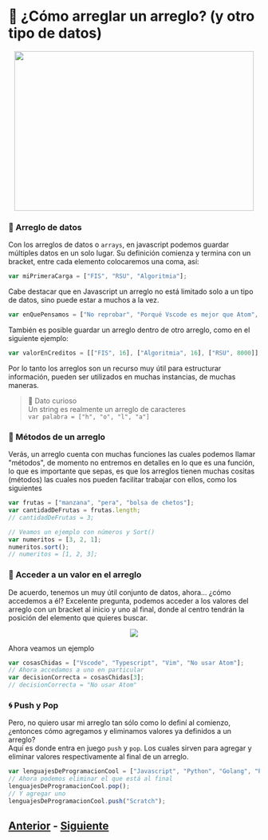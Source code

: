 # :postbox: ¿Cómo arreglar un arreglo? (y otro tipo de datos)

<p align="center">
  <img width="480" height="320" src="https://github.com/WorkshopTechnology/Materiales/blob/master/Talleres/CuentosDeJavascript/UnboxingDoodle.svg">
</p>

### :file_folder: Arreglo de datos
Con los arreglos de datos o ``arrays``, en javascript podemos guardar múltiples datos en un solo lugar. Su definición comienza y termina 
con un bracket, entre cada elemento colocaremos una coma, así:
```javascript
var miPrimeraCarga = ["FIS", "RSU", "Algoritmia"];
```
Cabe destacar que en Javascript un arreglo no está limitado solo a un tipo de datos, sino puede estar a muchos a la vez.
```javascript
var enQuePensamos = ["No reprobar", "Porqué Vscode es mejor que Atom", true, false, 123];
```
También es posible guardar un arreglo dentro de otro arreglo, como en el siguiente ejemplo:
```javascript
var valorEnCreditos = [["FIS", 16], ["Algoritmia", 16], ["RSU", 8000]];
```
Por lo tanto los arreglos son un recurso muy útil para estructurar información, pueden ser utilizados en muchas instancias, de muchas maneras.
> :gem: Dato curioso
> <br> Un string es realmente un arreglo de caracteres
> <br> ``var palabra = ["h", "o", "l", "a"]`` 

### :pencil: Métodos de un arreglo
Verás, un arreglo cuenta con muchas funciones las cuales podemos llamar "métodos", de momento no entremos en detalles en lo que es una función, lo que es importante que sepas, es que los arreglos tienen muchas cositas (métodos) las cuales nos pueden facilitar trabajar con ellos, como los siguientes
```javascript
var frutas = ["manzana", "pera", "bolsa de chetos"];
var cantidadDeFrutas = frutas.length;
// cantidadDeFrutas = 3;

// Veamos un ejemplo con números y Sort()
var numeritos = [3, 2, 1];
numeritos.sort();
// numeritos = [1, 2, 3];
```

### :pushpin: Acceder a un valor en el arreglo
De acuerdo, tenemos un muy útil conjunto de datos, ahora... ¿cómo accedemos a él? Excelente pregunta, podemos acceder a los valores del arreglo con un bracket al inicio y uno al final, donde al centro tendrán la posición del elemento que quieres buscar.

<p align="center">
  <img src="https://github.com/WorkshopTechnology/Materiales/blob/master/Talleres/CuentosDeJavascript/arrayExample.png">
</p>

Ahora veamos un ejemplo 
```javascript
var cosasChidas = ["Vscode", "Typescript", "Vim", "No usar Atom"];
// Ahora accedamos a uno en particular
var decisionCorrecta = cosasChidas[3];
// decisionCorrecta = "No usar Atom"
```

### :cyclone: Push y Pop
Pero, no quiero usar mi arreglo tan sólo como lo definí al comienzo, ¿entonces cómo agregamos y eliminamos valores ya definidos a un arreglo?
<br>
Aquí es donde entra en juego ``push`` y ``pop``. Los cuales sirven para agregar y eliminar valores respectivamente al final de un arreglo.
```javascript
var lenguajesDeProgramacionCool = ["Javascript", "Python", "Golang", "PsInt"];
// Ahora podemos eliminar el que está al final
lenguajesDeProgramacionCool.pop();
// Y agregar uno
lenguajesDeProgramacionCool.push("Scratch");
```

## [Anterior](https://github.com/WorkshopTechnology/Materiales/blob/master/Talleres/CuentosDeJavascript/comentariosVariables%2CprettyThings.md) - [Siguiente](https://github.com/WorkshopTechnology/Materiales/blob/master/Talleres/CuentosDeJavascript/reusandoConFunciones.md)
